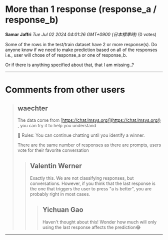 # More than 1 response (response_a / response_b)

**Samar Jaffri** *Tue Jul 02 2024 04:01:26 GMT+0900 (日本標準時)* (0 votes)

Some of the rows in the test/train dataset have 2 or more response(s). Do anyone know if we need to make prediction based on all of the responses i.e., user will chose of of response_a or one of response_b.

Or if there is anything specified about that, that I am missing..?



---

 # Comments from other users

> ## waechter
> 
> The data come from [https://chat.lmsys.org/](https://chat.lmsys.org/) , you can try it to help you understand
> 
> 📜 Rules: You can continue chatting until you identify a winner.
> 
> There are the same number of responses as there are prompts, users vote for their favorite conversation
> 
> 
> 
> > ## Valentin Werner
> > 
> > Exactly this. We are not classifying responses, but conversations. However, if you think that the last response is the one that triggers the user to press "a is better", you are probably right in most cases.
> > 
> > 
> > 
> > > ## Yichuan Gao
> > > 
> > > Haven't thought about this! Wonder how much will only using the last response affects the prediction😂
> > > 
> > > 
> > > 


---

